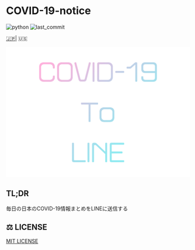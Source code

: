 # COVID-19-notice

![python](https://img.shields.io/github/pipenv/locked/python-version/yuto51942/COVID-19-notice)
![last_commit](https://img.shields.io/github/last-commit/yuto51942/COVID-19-notice)

[🇯🇵](../README.md)| 🇺🇸

![title](title.png)

## TL;DR

毎日の日本のCOVID-19情報まとめをLINEに送信する

## ⚖️ LICENSE

[MIT LICENSE](../LICENSE)
